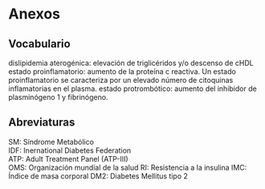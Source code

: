 # Anexos

## Vocabulario

dislipidemia aterogénica: elevación de triglicéridos y/o descenso de cHDL  
estado proinflamatorio: aumento de la proteína c reactiva. Un estado proinflamatorio se caracteriza por un elevado número de citoquinas inflamatorias en el plasma. 
estado protrombótico: aumento del inhibidor de plasminógeno 1 y fibrinógeno.  

## Abreviaturas
SM: Síndrome Metabólico  
IDF: Inernational Diabetes Federation  
ATP: Adult Treatment Panel (ATP-III)  
OMS: Organización mundial de la salud
RI: Resistencia a la insulina
IMC: Índice de masa corporal
DM2: Diabetes Mellitus tipo 2